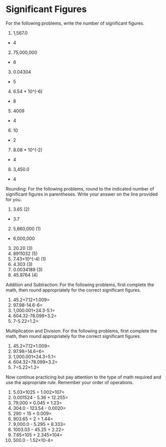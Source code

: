 # Significant Figures

For the following problems, write the number of significant figures.

1. 1,567.0
  * 4
2. 75,000,000
  * 8
3. 0.04304
  * 5
4. 6.54 * 10^(-6)
  * 8
5. 4009
  * 4
6. 10
  * 2
7. 8.08 * 10^(-2)
  * 4
8. 3,450.0
  * 4

Rounding: For the following problems, round to the indicated number of
significant figures in parentheses.  Write your answer on the line provided for
you.

1. 3.65 (2)
  * 3.7
2. 5,660,000 (1)
  * 6,000,000
3. 20.20 (3)
4. 8911032 (5)
5. 7.43×10^(-4) (1)
6. 4.303 (3)
7. 0.0034189 (3)
8. 45.9764 (4)

Addition and Subtraction: For the following problems, first complete the math,
then round appropriately for the correct significant figures.

1. 45.2+7.12+1.009=
2. 97.98-14.6-6=
3. 1,000.001+24.3-5.1=
4. 604.32-78.099+3.2=
5. 7-5.22+1.2=

Multiplication and Division: For the following problems, first complete the
math, then round appropriately for the correct significant figures.

1. 45.2×7.12×1.009=
2. 97.98÷14.6÷6=
3. 1,000.001×24.3÷5.1=
4. 604.32÷78.099×3.2=
5. 7÷5.22×1.2=

Now continue practicing but pay attention to the type of math required and use
the appropriate rule.  Remember your order of operations.

1. 5.03×1025 ÷ 1.002×107=
2. 0.001524 - 5.36 + 12.255=
3. 79,000 × 0.045 × 1.23=
4. 304.0 - 123.54 - 0.0020=
5. 290 ÷ 15 × 0.009=
6. 903.65 ÷ 2 ÷ 1.44=
7. 9,000.0 - 5.295 + 8.333=
8. 1003.03 – 45.25 + 2.22=
9. 7.65×105 + 2.345×104=
10. 500.0 - 1.52×10-4=
